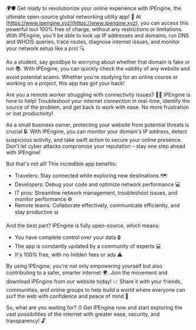 🌍🛡️ Get ready to revolutionize your online experience with IPEngine, the ultimate open-source global networking utility app! 🚀 At [https://www.ipengine.xyz](https://www.ipengine.xyz), you can access this powerful tool 100% free of charge, without any restrictions or limitations. With IPEngine, you'll be able to look up IP addresses and domains, run DNS and WHOIS queries, trace routes, diagnose internet issues, and monitor your network setup like a pro! 🔍

As a student, say goodbye to worrying about whether that domain is fake or not 📚. With IPEngine, you can quickly check the validity of any website and avoid potential scams. Whether you're studying for an online course or working on a project, this app has got your back!

Are you a remote worker struggling with connectivity issues? 🏃‍♂️ IPEngine is here to help! Troubleshoot your internet connection in real-time, identify the source of the problem, and get back to work with ease. No more frustration or lost productivity!

As a small business owner, protecting your website from potential threats is crucial 🔒. With IPEngine, you can monitor your domain's IP address, detect suspicious activity, and take swift action to secure your online presence. Don't let cyber attacks compromise your reputation – stay one step ahead with IPEngine!

But that's not all! This incredible app benefits:

* Travelers: Stay connected while exploring new destinations 🗺️
* Developers: Debug your code and optimize network performance 💻
* IT pros: Streamline network management, troubleshoot issues, and monitor performance ⚙️
* Remote teams: Collaborate effectively, communicate efficiently, and stay productive 📊

And the best part? IPEngine is fully open-source, which means:

* You have complete control over your data 🔒
* The app is constantly updated by a community of experts 💻
* It's 100% free, with no hidden fees or ads ⚠️

By using IPEngine, you're not only empowering yourself but also contributing to a safer, smarter internet 🌍. Join the movement and download IPEngine from our website today! 📈 Share it with your friends, communities, and online groups to help build a world where everyone can surf the web with confidence and peace of mind 🌊

So, what are you waiting for? ⏰ Get IPEngine now and start exploring the vast possibilities of the internet with greater ease, security, and transparency! 🔓